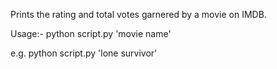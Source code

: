 Prints the rating and total votes garnered by a movie on IMDB.

Usage:- 
python script.py 'movie name'

e.g. 
python script.py 'lone survivor'
